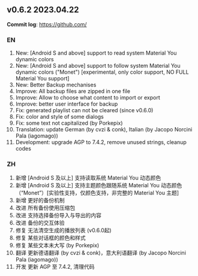 ## **v0.6.2 2023.04.22**

**Commit log**: https://github.com/

### EN
1. New: [Android S and above] support to read system Material You dynamic colors 
2. New: [Android S and above] support to follow system Material You dynamic colors ("Monet") [experimental, only color support, NO FULL Material You support]
3. New: Better Backup mechanises
4. Improve: All backup files are zipped in one file
5. Improve: Allow to choose what content to import or export
6. Improve: better user interface for backup
7. Fix: generated playlist can not be cleared (since v0.6.0)
8. Fix: color and style of some dialogs
9. Fix: some text not capitalized (by Porkepix)
10. Translation: update German (by cvzi & conk), Italian (by Jacopo Norcini Pala (iagomago))
11. Development: upgrade AGP to 7.4.2, remove unused strings, cleanup codes


### ZH
1. 新增 [Android S 及以上] 支持读取系统 Material You 动态颜色
2. 新增 [Android S 及以上] 支持主题颜色跟随系统 Material You 动态颜色（“Monet”）[实验性支持，仅颜色支持，非完整的 Material You 主题]
3. 新增 更好的备份机制
4. 改进 所有备份使用压缩包
5. 改进 支持选择备份导入与导出的内容
6. 改进 备份的交互体验
7. 修复 无法清空生成的播放列表 (v0.6.0起)
8. 修复 某些对话框的颜色和样式
9. 修复 某些文本未大写 (by Porkepix)
10. 翻译 更新德语翻译 (by cvzi & conk)，意大利语翻译 (by Jacopo Norcini Pala (iagomago))
11. 开发 更新 AGP 至 7.4.2, 清理代码


